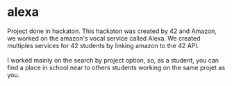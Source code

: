 # alexa

Project done in hackaton. This hackaton was created by 42 and Amazon, we worked on the amazon's vocal service called Alexa.
We created multiples services for 42 students by linking amazon to the 42 API.
<br><br>
I worked mainly on the search by project option, so, as a student, you can find a place in school near to others students working on the same projet as you.
